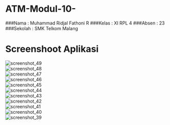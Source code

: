# ATM-Modul-10-


###Nama      : Muhammad Ridjal Fathoni R
###Kelas     : XI RPL 4 
###Absen     : 23 
###Sekolah   : SMK Telkom Malang

# Screenshoot Aplikasi

![screenshot_49](https://cloud.githubusercontent.com/assets/21316966/22862612/07a6bbde-f165-11e6-8f75-c68f865f28e7.png)<br>
![screenshot_48](https://cloud.githubusercontent.com/assets/21316966/22862609/07a44fde-f165-11e6-8f2f-5edc7c2d8e77.png)<br>
![screenshot_47](https://cloud.githubusercontent.com/assets/21316966/22862610/07a42734-f165-11e6-8eef-abb0525eee89.png)<br>
![screenshot_46](https://cloud.githubusercontent.com/assets/21316966/22862611/07a5b4b4-f165-11e6-9902-7466edff28ed.png)<br>
![screenshot_45](https://cloud.githubusercontent.com/assets/21316966/22862613/07a70b52-f165-11e6-8f49-394e2edb51ed.png)<br>
![screenshot_44](https://cloud.githubusercontent.com/assets/21316966/22862614/07a8557a-f165-11e6-84bc-3936fe9be3f3.png)<br>
![screenshot_43](https://cloud.githubusercontent.com/assets/21316966/22862615/07d9a9a4-f165-11e6-9c5e-0bbc1de9b3ca.png)<br>
![screenshot_42](https://cloud.githubusercontent.com/assets/21316966/22862617/07dd9f82-f165-11e6-8f9b-4591bae09007.png)<br>
![screenshot_41](https://cloud.githubusercontent.com/assets/21316966/22862616/07dd3204-f165-11e6-82d8-449b39ca1952.png)<br>
![screenshot_40](https://cloud.githubusercontent.com/assets/21316966/22862618/07df705a-f165-11e6-84ad-20f9cd22cac7.png)<br>
![screenshot_39](https://cloud.githubusercontent.com/assets/21316966/22862619/07e0c356-f165-11e6-9bb3-d17fcc68ae60.png)<br>

